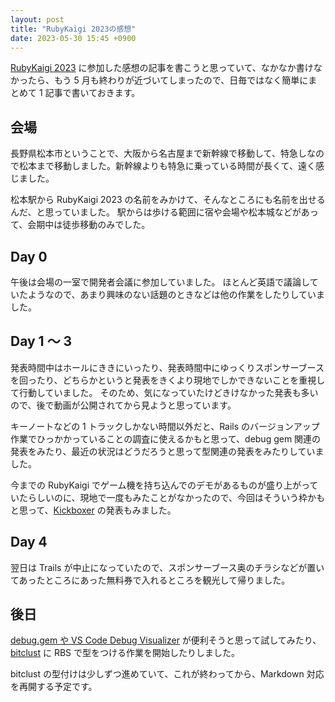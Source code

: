 ```yaml
---
layout: post
title: "RubyKaigi 2023の感想"
date: 2023-05-30 15:45 +0900
---
```

[RubyKaigi 2023](https://rubykaigi.org/2023/) に参加した感想の記事を書こうと思っていて、なかなか書けなかったら、もう 5 月も終わりが近づいてしまったので、日毎ではなく簡単にまとめて 1 記事で書いておきます。

<!--more-->

## 会場

長野県松本市ということで、大阪から名古屋まで新幹線で移動して、特急しなので松本まで移動しました。新幹線よりも特急に乗っている時間が長くて、遠く感じました。

松本駅から RubyKaigi 2023 の名前をみかけて、そんなところにも名前を出せるんだ、と思っていました。
駅からは歩ける範囲に宿や会場や松本城などがあって、会期中は徒歩移動のみでした。

## Day 0

午後は会場の一室で開発者会議に参加していました。
ほとんど英語で議論していたようなので、あまり興味のない話題のときなどは他の作業をしたりしていました。

## Day 1 〜 3

発表時間中はホールにききにいったり、発表時間中にゆっくりスポンサーブースを回ったり、どちらかというと発表をきくより現地でしかできないことを重視して行動していました。
そのため、気になっていたけどきけなかった発表も多いので、後で動画が公開されてから見ようと思っています。

キーノートなどの 1 トラックしかない時間以外だと、Rails のバージョンアップ作業でひっかかっていることの調査に使えるかもと思って、debug gem 関連の発表をみたり、最近の状況はどうだろうと思って型関連の発表をみたりしていました。

今までの RubyKaigi でゲーム機を持ち込んでのデモがあるものが盛り上がっていたらしいのに、現地で一度もみたことがなかったので、今回はそういう枠かもと思って、[Kickboxer](https://rubykaigi.org/2023/presentations/saramic.html#day3) の発表もみました。

## Day 4

翌日は Trails が中止になっていたので、スポンサーブース奥のチラシなどが置いてあったところにあった無料券で入れるところを観光して帰りました。

## 後日

[debug.gem や VS Code Debug Visualizer](https://zenn.dev/ono_max/articles/cb5cf14caef2d8) が便利そうと思って試してみたり、
[bitclust](https://github.com/rurema/bitclust) に RBS で型をつける作業を開始したりしました。

bitclust の型付けは少しずつ進めていて、これが終わってから、Markdown 対応を再開する予定です。

